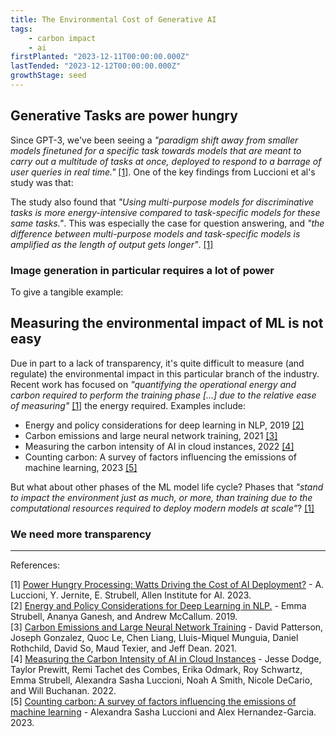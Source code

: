 ```yaml
---
title: The Environmental Cost of Generative AI
tags: 
    - carbon impact
    - ai
firstPlanted: "2023-12-11T00:00:00.000Z"
lastTended: "2023-12-12T00:00:00.000Z"
growthStage: seed
---
```


## Generative Tasks are power hungry

<note-quote
    quote="Recent years have seen a surge in the popularity of commercial AI products based on generative, multi-purpose AI systems promising a unified approach to building machine learning (ML) models into technology. However, this ambition of “generality” comes at a steep cost to the environment, given the amount of energy these systems require and the amount of carbon that they emit. "
    sourceLink="#Power-hungry-processing-watts-driving-the-cost-of-ai-deployment"
    sourceText="[1]">
</note-quote>

Since GPT-3, we've been seeing a *"paradigm shift away from smaller models finetuned for a specific task towards models that are meant to carry out a multitude of tasks at once, deployed to respond to a barrage of user queries in real time."* <a href="#Power-hungry-processing-watts-driving-the-cost-of-ai-deployment">[1]</a>. One of the key findings from Luccioni et al's study was that: 

<note-quote
    quote="Generative tasks are more energy- and carbon-intensive compared to discriminative tasks. [...] the most energy- and carbon-intensive tasks are those that generate new content: text generation, summarization, image captioning, and image generation."
    sourceLink="#Power-hungry-processing-watts-driving-the-cost-of-ai-deployment"
    sourceText="[1]">
</note-quote>

The study also found that *"Using multi-purpose models for discriminative tasks is more energy-intensive compared to task-specific models for these same tasks."*. This was especially the case for question answering, and *"the difference between multi-purpose models and task-specific models is amplified as the length of output gets longer"*. <a href="#Power-hungry-processing-watts-driving-the-cost-of-ai-deployment">[1]</a>

### Image generation in particular requires a lot of power

To give a tangible example: 

<note-quote
    quote="[...] charging the average smartphone requires 0.012 kWh of energy 4 , which means that the most efficient text generation model uses as much energy as 16% of a full smartphone charge for 1,000 inferences, whereas the least efficient image generation model uses as much energy as 950 smartphone charges (11.49 kWh), or nearly 1 charge per image generation."
    sourceLink="#Power-hungry-processing-watts-driving-the-cost-of-ai-deployment"
    sourceText="[1]">
</note-quote>

## Measuring the environmental impact of ML is not easy

Due in part to a lack of transparency, it's quite difficult to measure (and regulate) the environmental impact in this particular branch of the industry. Recent work has focused on *"quantifying the operational energy and carbon required to perform the training phase [...] due to the relative ease of measuring"* <a href="#Power-hungry-processing-watts-driving-the-cost-of-ai-deployment">[1]</a> the energy required. Examples include: 

- Energy and policy considerations for deep learning in NLP, 2019 <a href="#energy-and-policy-considerations-for-deep-learning-in-nlp">[2]</a>
- Carbon emissions and large neural network training, 2021 <a href="#carbon-emissions-and-large-neural-network-training">[3]</a>
- Measuring the carbon intensity of AI in cloud instances, 2022 <a href="#measuring-the-carbon-intensity-of-ai-in-cloud-instances">[4]</a>
- Counting carbon: A survey of factors influencing the emissions of machine learning, 2023 <a href="#couting-carbon-a-survey-of-factors-influencing-the-emissions-of-ml">[5]</a>

But what about other phases of the ML model life cycle? Phases that *"stand to impact the environment just as much, or more, than training due to the computational resources required to deploy modern models at scale"*? <a href="#Power-hungry-processing-watts-driving-the-cost-of-ai-deployment">[1]</a>

### We need more transparency

<note-quote
    quote="Given our findings and the increased deployment of generative, multi-purpose AI models, we hope that both ML researchers and practitioners will practice transparency regarding the nature and impacts of their models, to enable better understanding of their environmental impacts."
    sourceLink="#Power-hungry-processing-watts-driving-the-cost-of-ai-deployment"
    sourceText="[1]">
</note-quote>

---
References: 

<span 
 id="Power-hungry-processing-watts-driving-the-cost-of-ai-deployment"> 
 [1] [Power Hungry Processing: Watts Driving the Cost of AI Deployment?](https://arxiv.org/abs/2311.16863) - A. Luccioni, Y. Jernite, E. Strubell, Allen Institute for AI. 2023.
</span><br/>
<span
  id="energy-and-policy-considerations-for-deep-learning-in-nlp">
  [2] [Energy and Policy Considerations for Deep Learning in NLP.](https://aclanthology.org/P19-1355.pdf) - Emma Strubell, Ananya Ganesh, and Andrew McCallum. 2019.
</span><br/>
<span
  id="carbon-emissions-and-large-neural-network-training">
  [3] [Carbon Emissions and Large Neural Network Training](https://arxiv.org/abs/2104.10350) - David Patterson, Joseph Gonzalez, Quoc Le, Chen Liang, Lluis-Miquel Munguia, Daniel Rothchild, David So, Maud Texier, and Jeff Dean. 2021.
</span><br/>
<span
  id="measuring-the-carbon-intensity-of-ai-in-cloud-instances">
  [4] [Measuring the Carbon Intensity of AI in Cloud Instances](https://arxiv.org/abs/2206.05229) - Jesse Dodge, Taylor Prewitt, Remi Tachet des Combes, Erika Odmark, Roy Schwartz, Emma Strubell, Alexandra Sasha Luccioni, Noah A Smith, Nicole DeCario, and Will Buchanan. 2022.
</span><br/>
<span
  id="couting-carbon-a-survey-of-factors-influencing-the-emissions-of-ml">
  [5] [Counting carbon: A survey of factors influencing the emissions of machine learning](https://arxiv.org/abs/2302.08476) - Alexandra Sasha Luccioni and Alex Hernandez-Garcia. 2023.
</span><br/>